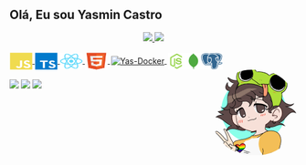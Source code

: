 ## Olá, Eu sou Yasmin Castro

<div align="center">
  <a href="https://github.com/YasminCastro">
  <img height="180em" src="https://github-readme-stats.vercel.app/api?username=YasminCastro&show_icons=true&theme=dark&include_all_commits=true&count_private=true"/>
  <img height="180em" src="https://github-readme-stats.vercel.app/api/top-langs/?username=YasminCastro&layout=compact&langs_count=7&theme=dark"/>
</div>

<div style="display: inline_block"><br>
  <img align="center" alt="Yas-Js" height="30" width="40" src="https://raw.githubusercontent.com/devicons/devicon/master/icons/javascript/javascript-plain.svg">
  <img align="center" alt="Yas-Ts" height="30" width="40" src="https://raw.githubusercontent.com/devicons/devicon/master/icons/typescript/typescript-plain.svg">
  <img align="center" alt="Yas-React" height="30" width="40" src="https://raw.githubusercontent.com/devicons/devicon/master/icons/react/react-original.svg">
  <img align="center" alt="Yas-HTML" height="30" width="40" src="https://raw.githubusercontent.com/devicons/devicon/master/icons/html5/html5-original.svg">
  <img align="center" alt="Yas-Docker" height="40" width="40" style="margin-left:2px;"  src="https://www.svgrepo.com/show/353659/docker-icon.svg">
  <img align="center" alt="Yas-Node" height="30" width="30" style="margin-left:3px;" src="./images/file_type_node_icon_130301.svg">
  <img align="center" alt="Yas-Mongo" height="30" width="40" style="margin-left:-10px;" src="./images/mongodb_plain_logo_icon_146422.svg">
  <img align="center" alt="Yas-Postgres" height="30" width="40" style="margin-left:-12px;" src="./images/postgresql_plain_logo_icon_146389.svg">
  <img align="right" alt="Yas-pic" height="150" style="border-radius:70px;" src="./images/download20220502121744.png">
</div>

<div> 
<br>
  <a href="https://www.instagram.com/yascastrosss" target="_blank"><img src="https://img.shields.io/badge/-Instagram-%23E4405F?style=for-the-badge&logo=instagram&logoColor=white" target="_blank"></a> 
  <a href = "mailto:yasminsdcastro@gmail.com"><img src="https://img.shields.io/badge/-Gmail-%23333?style=for-the-badge&logo=gmail&logoColor=white" target="_blank"><a>
  <a href="https://www.linkedin.com/in/yasmin-castro-b579451b8" target="_blank"><img src="https://img.shields.io/badge/-LinkedIn-%230077B5?style=for-the-badge&logo=linkedin&logoColor=white" target="_blank"></a> 
</div>
